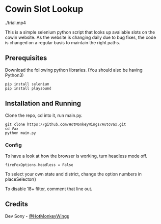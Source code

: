 # Cowin Slot Lookup

./trial.mp4

This is a simple selenium python script that looks up available slots on the cowin website. As the website is changing daily due to bug fixes, the code is changed on a regular basis to maintain the right paths.

## Prerequisites

Download the following python libraries.
(You should also be having Python3)
```
pip install selenium
pip install playsound
```

## Installation and Running

Clone the repo, cd into it, run main.py.

```
git clone https://github.com/HotMonkeyWings/AutoVax.git
cd Vax
python main.py
```

### Config

To have a look at how the browser is working, turn headless mode off.
```
fireFoxOptions.headless = False
```

To select your own state and district, change the option numbers in placeSelector()

To disable 18+ filter, comment that line out.

## Credits
Dev Sony - [@HotMonkeyWings](https://github.com/HotMonkeyWings)



